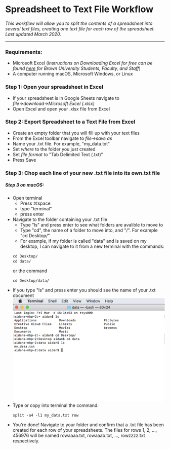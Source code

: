 # Spreadsheet to Text File Workflow
_This workflow will allow you to split the contents of a spreadsheet into several text files, creating one text file for each row of the spreadsheet. Last updated March 2020._
***
### Requirements:
* Microsoft Excel (_Instructions on Downloading Excel for free can be found [here](https://ithelp.brown.edu/kb/articles/install-microsoft-office-office-365-students-faculty-and-staff-personal-computers) for Brown University Students, Faculty, and Staff_)
* A computer running macOS, Microsoft Windows, or Linux
### Step 1: Open your spreadsheet in Excel
* If your spreadsheet is in Google Sheets navigate to _file&rarr;download&rarr;Microsoft Excel (.xlsx)_
* Open Excel and open your .xlsx file from Excel
### Step 2: Export Spreadsheet to a Text File from Excel
* Create an empty folder that you will fill up with your text files
* From the Excel toolbar navigate to _file&rarr;save as_
* Name your .txt file. For example, "my_data.txt"
* Set _where_ to the folder you just created
* Set _file format_ to "Tab Delimited Text (.txt)"
* Press Save
### Step 3: Chop each line of your new .txt file into its own.txt file
##### Step 3 on macOS:
* Open terminal 
    * Press &#8984;space
    * type "terminal"
    * press enter
* Navigate to the folder containing your .txt file
    * Type "ls" and press enter to see what folders are avalible to move to
    * Type "cd", the name of a folder to move into, and "/". For example "cd Desktop/"
    * For example, if my folder is called "data" and is saved on my desktop, I can navigate to it from a new terminal with the commands:
    ~~~
    cd Desktop/
    cd data/
    ~~~
    or the command 
    ~~~
    cd Desktop/data/
    ~~~
* If you type "ls" and press enter you should see the name of your .txt document
    ![terminal](Images/split/terminal.png)
* Type or copy into terminal the command:
    ~~~
    split -a4 -l1 my_data.txt row
    ~~~
* You're done! Navigate to your folder and confirm that a .txt file has been created for each row of your spreadsheets. The files for rows 1, 2, ..., 456976 will be named rowaaaa.txt, rowaaab.txt, ..., rowzzzz.txt respectively. 

